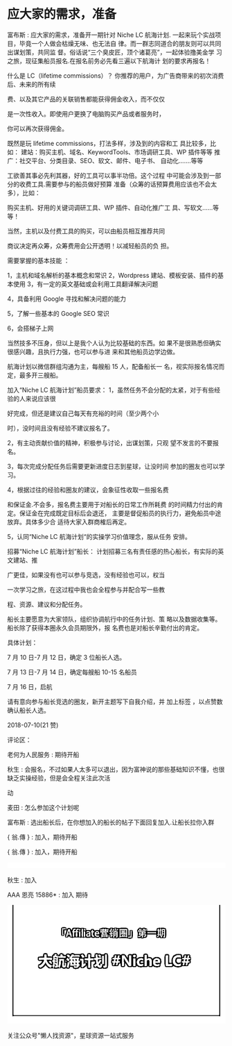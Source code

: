 # 应大家的需求，准备

富布斯 : 应大家的需求，准备开一期针对 Niche LC 航海计划. 一起来玩个实战项目，毕竟一个人做会枯燥无味、也无法自 律。而一群志同道合的朋友则可以共同出谋划策，共同监 督。俗话说“三个臭皮匠，顶个诸葛亮”，一起体验撸美金学 习之旅，现征集船员报名.在报名前务必先看三遍以下航海计 划的要求再报名！

什么是 LC（lifetime commissions）？ 你推荐的用户，为广告商带来的初次消费后、未来的所有续

费、以及其它产品的关联销售都能获得佣金收入，而不仅仅

是一次性收入。即使用户更换了电脑购买产品或者服务时，

你可以再次获得佣金。

既然是玩 lifetime commissions，打法多样，涉及到的内容和工 具比较多，比如： 建站：购买主机、域名、KeywordTools、市场调研工具、WP 插件等等 推广：社交平台、分类目录、SEO、软文、邮件、电子书、 自动化.......等等

工欲善其事必先利其器，好的工具可以事半功倍。这个过程 中可能会涉及到一部分的收费工具.需要参与的船员做好预算 准备（众筹的话预算费用应该也不会太多），比如：

购买主机、好用的关键词调研工具、WP 插件、自动化推广工 具、写软文......等等！

当然，主机以及付费工具的购买，可以由船员相互推荐共同

商议决定再众筹，众筹费用会公开透明！以减轻船员的负 担。

需要掌握的基本技能 ：

1，主机和域名解析的基本概念和常识 2，Wordpress 建站、模板安装、插件的基本使用 3，有一定的英文基础或会利用工具翻译解决问题

4，具备利用 Google 寻找和解决问题的能力

5，了解一些基本的 Google SEO 常识

6，会搭梯子上网

当然技多不压身，但以上是我个人认为比较基础的东西。如 果不是很熟悉但确实很感兴趣，且执行力强，也可以参与进 来和其他船员边学边做。

航海计划以微信群组沟通为主，每艘船 15 人，配备船长一 名，视实际报名情况而定，最多开三艘船。

加入“Niche LC 航海计划”船员要求： 1，虽然任务不会分配的太紧，对于有些经验的人来说应该很

好完成，但还是建议自己每天有充裕的时间（至少两个小

时），没时间且没有经验不建议报名了。

2，有主动贡献价值的精神，积极参与讨论，出谋划策，只观 望不发言的不要报名。

3，每次完成分配任务后需要更新进度日志到星球，让没时间 参加的圈友也可以学习。

4，根据过往的经验和圈友的建议，会象征性收取一些报名费

和保证金.不会多，报名费主要用于对船长的日常工作所耗费 的时间精力付出的肯定。保证金在完成既定目标后会退还， 主要是督促船员的执行力，避免船员中途放弃。具体多少合 适待大家入群商榷后再定。

5，认同“Niche LC 航海计划“的实操学习价值理念，服从任务 安排。

招募“Niche LC 航海计划”船长： 计划招募三名有责任感的热心船长，有实际的英文建站、推

广更佳，如果没有也可以参与竞选，没有经验也可以，权当

一次学习之旅，在这过程中我也会全程参与并配合写一些教

程、资源、建议和分配任务。

船长主要愿意为大家领队，组织协调航行中的任务计划、策 略以及数据收集等。船长除了获得本圈永久会员期限外，报 名费也是对船长辛勤付出的肯定。

具体计划：

7 月 10 日-7 月 12 日，确定 3 位船长人选。

7 月 13 日-7 月 14 日，确定每艘船 10-15 名船员

7 月 16 日，启航

请有意向参与船长竞选的圈友，新开主题写下自我介绍，并 加上标签 ，以点赞数确认船长人选。

2018-07-10(21 赞)

评论区：

老何为人民服务 : 期待开船

秋生 : 会报名，不过如果人太多可以退出，因为富神说的那些基础知识不懂，也很缺乏实操经验，但是会全程关注此次活

动

麦田 : 怎么参加这个计划呢

富布斯 : 选出船长后，在你想加入的船长的帖子下面回复加入.让船长拉你入群

{ 翁.傳 } : 加入，期待开船

{ 翁.傳 } : 加入，期待开船

![image](img/Image_110.png)

秋生 : 加入

AAA 恩亮 15886* : 加入 期待

![image](img/Image_111.png)

关注公众号"懒人找资源"，星球资源一站式服务